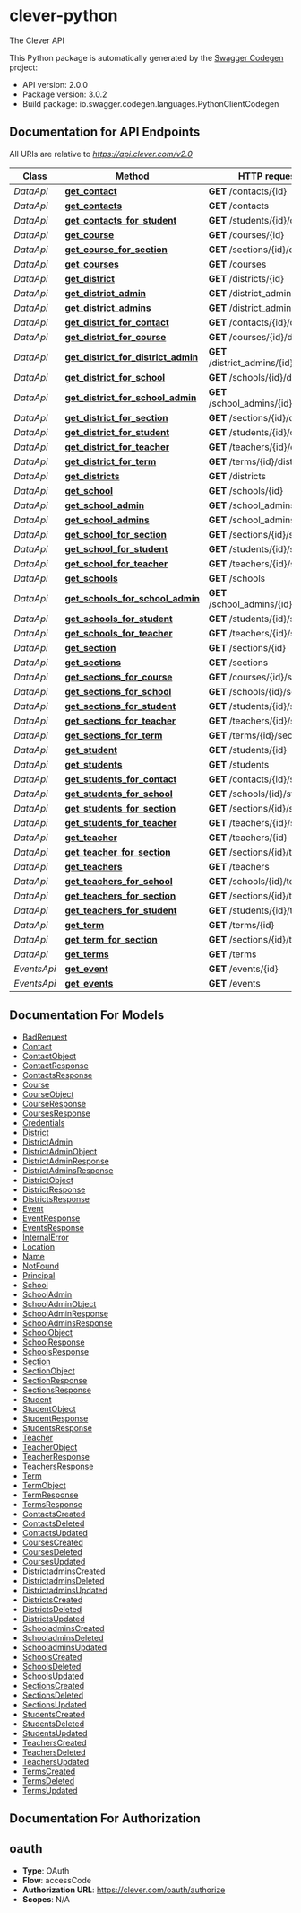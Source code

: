 # clever-python
The Clever API

This Python package is automatically generated by the [Swagger Codegen](https://github.com/swagger-api/swagger-codegen) project:

- API version: 2.0.0
- Package version: 3.0.2
- Build package: io.swagger.codegen.languages.PythonClientCodegen

## Documentation for API Endpoints

All URIs are relative to *https://api.clever.com/v2.0*

Class | Method | HTTP request | Description
------------ | ------------- | ------------- | -------------
*DataApi* | [**get_contact**](DataApi.md#get_contact) | **GET** /contacts/{id} | 
*DataApi* | [**get_contacts**](DataApi.md#get_contacts) | **GET** /contacts | 
*DataApi* | [**get_contacts_for_student**](DataApi.md#get_contacts_for_student) | **GET** /students/{id}/contacts | 
*DataApi* | [**get_course**](DataApi.md#get_course) | **GET** /courses/{id} | 
*DataApi* | [**get_course_for_section**](DataApi.md#get_course_for_section) | **GET** /sections/{id}/course | 
*DataApi* | [**get_courses**](DataApi.md#get_courses) | **GET** /courses | 
*DataApi* | [**get_district**](DataApi.md#get_district) | **GET** /districts/{id} | 
*DataApi* | [**get_district_admin**](DataApi.md#get_district_admin) | **GET** /district_admins/{id} | 
*DataApi* | [**get_district_admins**](DataApi.md#get_district_admins) | **GET** /district_admins | 
*DataApi* | [**get_district_for_contact**](DataApi.md#get_district_for_contact) | **GET** /contacts/{id}/district | 
*DataApi* | [**get_district_for_course**](DataApi.md#get_district_for_course) | **GET** /courses/{id}/district | 
*DataApi* | [**get_district_for_district_admin**](DataApi.md#get_district_for_district_admin) | **GET** /district_admins/{id}/district | 
*DataApi* | [**get_district_for_school**](DataApi.md#get_district_for_school) | **GET** /schools/{id}/district | 
*DataApi* | [**get_district_for_school_admin**](DataApi.md#get_district_for_school_admin) | **GET** /school_admins/{id}/district | 
*DataApi* | [**get_district_for_section**](DataApi.md#get_district_for_section) | **GET** /sections/{id}/district | 
*DataApi* | [**get_district_for_student**](DataApi.md#get_district_for_student) | **GET** /students/{id}/district | 
*DataApi* | [**get_district_for_teacher**](DataApi.md#get_district_for_teacher) | **GET** /teachers/{id}/district | 
*DataApi* | [**get_district_for_term**](DataApi.md#get_district_for_term) | **GET** /terms/{id}/district | 
*DataApi* | [**get_districts**](DataApi.md#get_districts) | **GET** /districts | 
*DataApi* | [**get_school**](DataApi.md#get_school) | **GET** /schools/{id} | 
*DataApi* | [**get_school_admin**](DataApi.md#get_school_admin) | **GET** /school_admins/{id} | 
*DataApi* | [**get_school_admins**](DataApi.md#get_school_admins) | **GET** /school_admins | 
*DataApi* | [**get_school_for_section**](DataApi.md#get_school_for_section) | **GET** /sections/{id}/school | 
*DataApi* | [**get_school_for_student**](DataApi.md#get_school_for_student) | **GET** /students/{id}/school | 
*DataApi* | [**get_school_for_teacher**](DataApi.md#get_school_for_teacher) | **GET** /teachers/{id}/school | 
*DataApi* | [**get_schools**](DataApi.md#get_schools) | **GET** /schools | 
*DataApi* | [**get_schools_for_school_admin**](DataApi.md#get_schools_for_school_admin) | **GET** /school_admins/{id}/schools | 
*DataApi* | [**get_schools_for_student**](DataApi.md#get_schools_for_student) | **GET** /students/{id}/schools | 
*DataApi* | [**get_schools_for_teacher**](DataApi.md#get_schools_for_teacher) | **GET** /teachers/{id}/schools | 
*DataApi* | [**get_section**](DataApi.md#get_section) | **GET** /sections/{id} | 
*DataApi* | [**get_sections**](DataApi.md#get_sections) | **GET** /sections | 
*DataApi* | [**get_sections_for_course**](DataApi.md#get_sections_for_course) | **GET** /courses/{id}/sections | 
*DataApi* | [**get_sections_for_school**](DataApi.md#get_sections_for_school) | **GET** /schools/{id}/sections | 
*DataApi* | [**get_sections_for_student**](DataApi.md#get_sections_for_student) | **GET** /students/{id}/sections | 
*DataApi* | [**get_sections_for_teacher**](DataApi.md#get_sections_for_teacher) | **GET** /teachers/{id}/sections | 
*DataApi* | [**get_sections_for_term**](DataApi.md#get_sections_for_term) | **GET** /terms/{id}/sections | 
*DataApi* | [**get_student**](DataApi.md#get_student) | **GET** /students/{id} | 
*DataApi* | [**get_students**](DataApi.md#get_students) | **GET** /students | 
*DataApi* | [**get_students_for_contact**](DataApi.md#get_students_for_contact) | **GET** /contacts/{id}/students | 
*DataApi* | [**get_students_for_school**](DataApi.md#get_students_for_school) | **GET** /schools/{id}/students | 
*DataApi* | [**get_students_for_section**](DataApi.md#get_students_for_section) | **GET** /sections/{id}/students | 
*DataApi* | [**get_students_for_teacher**](DataApi.md#get_students_for_teacher) | **GET** /teachers/{id}/students | 
*DataApi* | [**get_teacher**](DataApi.md#get_teacher) | **GET** /teachers/{id} | 
*DataApi* | [**get_teacher_for_section**](DataApi.md#get_teacher_for_section) | **GET** /sections/{id}/teacher | 
*DataApi* | [**get_teachers**](DataApi.md#get_teachers) | **GET** /teachers | 
*DataApi* | [**get_teachers_for_school**](DataApi.md#get_teachers_for_school) | **GET** /schools/{id}/teachers | 
*DataApi* | [**get_teachers_for_section**](DataApi.md#get_teachers_for_section) | **GET** /sections/{id}/teachers | 
*DataApi* | [**get_teachers_for_student**](DataApi.md#get_teachers_for_student) | **GET** /students/{id}/teachers | 
*DataApi* | [**get_term**](DataApi.md#get_term) | **GET** /terms/{id} | 
*DataApi* | [**get_term_for_section**](DataApi.md#get_term_for_section) | **GET** /sections/{id}/term | 
*DataApi* | [**get_terms**](DataApi.md#get_terms) | **GET** /terms | 
*EventsApi* | [**get_event**](EventsApi.md#get_event) | **GET** /events/{id} | 
*EventsApi* | [**get_events**](EventsApi.md#get_events) | **GET** /events | 


## Documentation For Models

 - [BadRequest](BadRequest.md)
 - [Contact](Contact.md)
 - [ContactObject](ContactObject.md)
 - [ContactResponse](ContactResponse.md)
 - [ContactsResponse](ContactsResponse.md)
 - [Course](Course.md)
 - [CourseObject](CourseObject.md)
 - [CourseResponse](CourseResponse.md)
 - [CoursesResponse](CoursesResponse.md)
 - [Credentials](Credentials.md)
 - [District](District.md)
 - [DistrictAdmin](DistrictAdmin.md)
 - [DistrictAdminObject](DistrictAdminObject.md)
 - [DistrictAdminResponse](DistrictAdminResponse.md)
 - [DistrictAdminsResponse](DistrictAdminsResponse.md)
 - [DistrictObject](DistrictObject.md)
 - [DistrictResponse](DistrictResponse.md)
 - [DistrictsResponse](DistrictsResponse.md)
 - [Event](Event.md)
 - [EventResponse](EventResponse.md)
 - [EventsResponse](EventsResponse.md)
 - [InternalError](InternalError.md)
 - [Location](Location.md)
 - [Name](Name.md)
 - [NotFound](NotFound.md)
 - [Principal](Principal.md)
 - [School](School.md)
 - [SchoolAdmin](SchoolAdmin.md)
 - [SchoolAdminObject](SchoolAdminObject.md)
 - [SchoolAdminResponse](SchoolAdminResponse.md)
 - [SchoolAdminsResponse](SchoolAdminsResponse.md)
 - [SchoolObject](SchoolObject.md)
 - [SchoolResponse](SchoolResponse.md)
 - [SchoolsResponse](SchoolsResponse.md)
 - [Section](Section.md)
 - [SectionObject](SectionObject.md)
 - [SectionResponse](SectionResponse.md)
 - [SectionsResponse](SectionsResponse.md)
 - [Student](Student.md)
 - [StudentObject](StudentObject.md)
 - [StudentResponse](StudentResponse.md)
 - [StudentsResponse](StudentsResponse.md)
 - [Teacher](Teacher.md)
 - [TeacherObject](TeacherObject.md)
 - [TeacherResponse](TeacherResponse.md)
 - [TeachersResponse](TeachersResponse.md)
 - [Term](Term.md)
 - [TermObject](TermObject.md)
 - [TermResponse](TermResponse.md)
 - [TermsResponse](TermsResponse.md)
 - [ContactsCreated](ContactsCreated.md)
 - [ContactsDeleted](ContactsDeleted.md)
 - [ContactsUpdated](ContactsUpdated.md)
 - [CoursesCreated](CoursesCreated.md)
 - [CoursesDeleted](CoursesDeleted.md)
 - [CoursesUpdated](CoursesUpdated.md)
 - [DistrictadminsCreated](DistrictadminsCreated.md)
 - [DistrictadminsDeleted](DistrictadminsDeleted.md)
 - [DistrictadminsUpdated](DistrictadminsUpdated.md)
 - [DistrictsCreated](DistrictsCreated.md)
 - [DistrictsDeleted](DistrictsDeleted.md)
 - [DistrictsUpdated](DistrictsUpdated.md)
 - [SchooladminsCreated](SchooladminsCreated.md)
 - [SchooladminsDeleted](SchooladminsDeleted.md)
 - [SchooladminsUpdated](SchooladminsUpdated.md)
 - [SchoolsCreated](SchoolsCreated.md)
 - [SchoolsDeleted](SchoolsDeleted.md)
 - [SchoolsUpdated](SchoolsUpdated.md)
 - [SectionsCreated](SectionsCreated.md)
 - [SectionsDeleted](SectionsDeleted.md)
 - [SectionsUpdated](SectionsUpdated.md)
 - [StudentsCreated](StudentsCreated.md)
 - [StudentsDeleted](StudentsDeleted.md)
 - [StudentsUpdated](StudentsUpdated.md)
 - [TeachersCreated](TeachersCreated.md)
 - [TeachersDeleted](TeachersDeleted.md)
 - [TeachersUpdated](TeachersUpdated.md)
 - [TermsCreated](TermsCreated.md)
 - [TermsDeleted](TermsDeleted.md)
 - [TermsUpdated](TermsUpdated.md)


## Documentation For Authorization


## oauth

- **Type**: OAuth
- **Flow**: accessCode
- **Authorization URL**: https://clever.com/oauth/authorize
- **Scopes**: N/A





